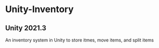 # Unity-Inventory
## Unity 2021.3
An inventory system in Unity to store itmes, move items, and split items
